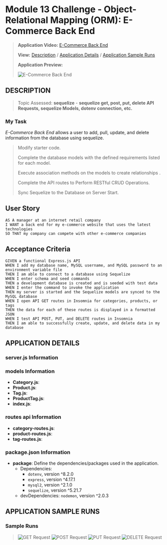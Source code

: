 # Module 13 Challenge - Object-Relational Mapping (ORM): E-Commerce Back End

>**Application Video:** [E-Commerce Back End](https://drive.google.com/file/d/15B7pzX4bBsVOQAwEAcHQQRmwDwZ9Svu5/view)
>
>**View:** [Description](#description) / [Application Details](#application-details) / [Application Sample Runs](#application-sample-runs)
>
>**Application Preview:**
>
>![E-Commerce Back End](./assets/ "E-Commerce Back End")
> 
## **DESCRIPTION**
> Topic Assessed: **sequelize** - **sequelize get, post, put, delete API Requests, sequelize Models, dotenv connection, etc.**
### **My Task**
*E-Commerce Back End* allows a user to add, pull, update, and delete information from the database using sequelize.
> Modify starter code.
> 
> Complete the database models with the defined requirements listed for each model.
>
> Execute association methods on the models to create relationships .
>
> Complete the API routes to Perform RESTful CRUD Operations.
>
> Sync Sequelize to the Database on Server Start.
> 
## User Story
```
AS A manager at an internet retail company
I WANT a back end for my e-commerce website that uses the latest technologies
SO THAT my company can compete with other e-commerce companies
```
## Acceptance Criteria
```
GIVEN a functional Express.js API
WHEN I add my database name, MySQL username, and MySQL password to an environment variable file
THEN I am able to connect to a database using Sequelize
WHEN I enter schema and seed commands
THEN a development database is created and is seeded with test data
WHEN I enter the command to invoke the application
THEN my server is started and the Sequelize models are synced to the MySQL database
WHEN I open API GET routes in Insomnia for categories, products, or tags
THEN the data for each of these routes is displayed in a formatted JSON
WHEN I test API POST, PUT, and DELETE routes in Insomnia
THEN I am able to successfully create, update, and delete data in my database
```
## **APPLICATION DETAILS**

### server.js Information

### models Information
* **Category.js**: 
* **Product.js**: 
* **Tag.js**: 
* **ProductTag.js**: 
* **index.js**: 

### routes api Information
* **category-routes.js**: 
* **product-routes.js**: 
* **tag-routes.js**: 

### package.json Information
* **package**: Define the dependencies/packages used in the application.
  * Dependencies: 
    * `dotenv`, version ^8.2.0
    * `express`, version ^4.17.1
    * `mysql2`, version ^2.1.0
    * `sequelize`, version ^5.21.7
  * devDependencies: `nodemon`, version ^2.0.3

## **APPLICATION SAMPLE RUNS**
### Sample Runs
>![GET Request](./assets/ "GET Request")
>![POST Request](./assets/ "POST Request")
>![PUT Request](./assets/ "PUT Request")
>![DELETE Request](./assets/ "DELETE Request")